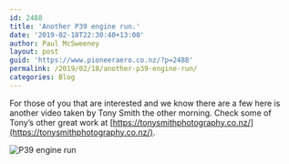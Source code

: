 ```yaml
---
id: 2488
title: 'Another P39 engine run.'
date: '2019-02-18T22:30:40+13:00'
author: Paul McSweeney
layout: post
guid: 'https://www.pioneeraero.co.nz/?p=2488'
permalink: /2019/02/18/another-p39-engine-run/
categories: Blog
---
```


For those of you that are interested and we know there are a few here is another video taken by Tony Smith the other morning. Check some of Tony’s other great work at [https://tonysmithphotography.co.nz/](https://tonysmithphotography.co.nz/).

![P39 engine run](https://www.youtube.com/embed/pA5iBZvBJuM)
